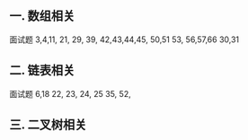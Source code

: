 ## 一. 数组相关
面试题   3,4,11,
        21, 29,
        39,
            42,43,44,45,
        50,51
        53, 56,57,66
        30,31


## 二. 链表相关
面试题  6,18
       22,   23, 24, 25
       35,
       52,
       
       
## 三. 二叉树相关
       